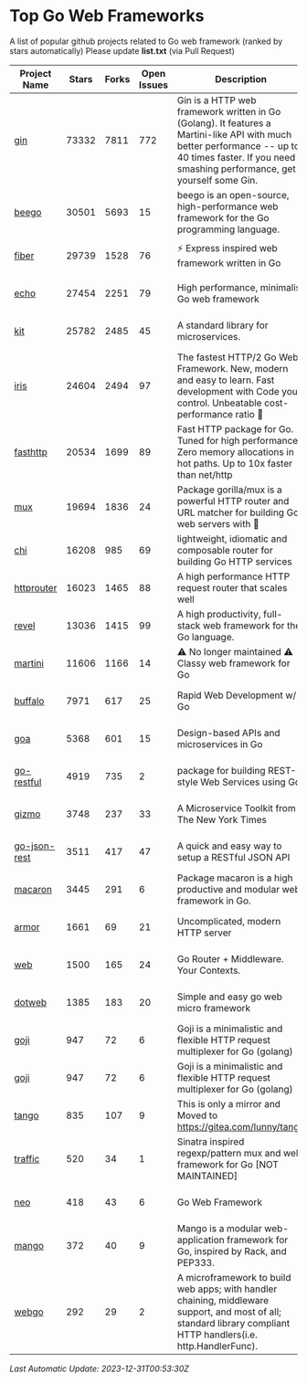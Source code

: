 # Top Go Web Frameworks
A list of popular github projects related to Go web framework (ranked by stars automatically)
Please update **list.txt** (via Pull Request)

| Project Name | Stars | Forks | Open Issues | Description | Last Commit |
| ------------ | ----- | ----- | ----------- | ----------- | ----------- |
| [gin](https://github.com/gin-gonic/gin) | 73332 | 7811 | 772 | Gin is a HTTP web framework written in Go (Golang). It features a Martini-like API with much better performance -- up to 40 times faster. If you need smashing performance, get yourself some Gin. | 2023-12-13 02:28:51 |
| [beego](https://github.com/beego/beego) | 30501 | 5693 | 15 | beego is an open-source, high-performance web framework for the Go programming language. | 2023-12-29 13:53:55 |
| [fiber](https://github.com/gofiber/fiber) | 29739 | 1528 | 76 | ⚡️ Express inspired web framework written in Go | 2023-12-23 07:31:58 |
| [echo](https://github.com/labstack/echo) | 27454 | 2251 | 79 | High performance, minimalist Go web framework | 2023-12-20 13:32:51 |
| [kit](https://github.com/go-kit/kit) | 25782 | 2485 | 45 | A standard library for microservices. | 2023-12-22 23:16:59 |
| [iris](https://github.com/kataras/iris) | 24604 | 2494 | 97 | The fastest HTTP/2 Go Web Framework. New, modern and easy to learn. Fast development with Code you control. Unbeatable cost-performance ratio :rocket: | 2023-12-30 11:55:05 |
| [fasthttp](https://github.com/valyala/fasthttp) | 20534 | 1699 | 89 | Fast HTTP package for Go. Tuned for high performance. Zero memory allocations in hot paths. Up to 10x faster than net/http | 2023-12-19 01:33:54 |
| [mux](https://github.com/gorilla/mux) | 19694 | 1836 | 24 | Package gorilla/mux is a powerful HTTP router and URL matcher for building Go web servers with 🦍 | 2023-12-07 04:58:53 |
| [chi](https://github.com/go-chi/chi) | 16208 | 985 | 69 | lightweight, idiomatic and composable router for building Go HTTP services | 2023-12-20 02:35:01 |
| [httprouter](https://github.com/julienschmidt/httprouter) | 16023 | 1465 | 88 | A high performance HTTP request router that scales well | 2022-06-03 15:51:59 |
| [revel](https://github.com/revel/revel) | 13036 | 1415 | 99 | A high productivity, full-stack web framework for the Go language. | 2022-04-12 20:53:30 |
| [martini](https://github.com/go-martini/martini) | 11606 | 1166 | 14 | ⚠️ No longer maintained ⚠️  Classy web framework for Go | 2017-01-21 21:58:54 |
| [buffalo](https://github.com/gobuffalo/buffalo) | 7971 | 617 | 25 | Rapid Web Development w/ Go | 2023-01-26 15:34:17 |
| [goa](https://github.com/goadesign/goa) | 5368 | 601 | 15 | Design-based APIs and microservices in Go | 2023-12-12 07:30:21 |
| [go-restful](https://github.com/emicklei/go-restful) | 4919 | 735 | 2 | package for building REST-style Web Services using Go | 2023-12-24 12:43:42 |
| [gizmo](https://github.com/nytimes/gizmo) | 3748 | 237 | 33 | A Microservice Toolkit from The New York Times | 2021-04-30 15:27:05 |
| [go-json-rest](https://github.com/ant0ine/go-json-rest) | 3511 | 417 | 47 | A quick and easy way to setup a RESTful JSON API | 2017-09-13 04:12:08 |
| [macaron](https://github.com/go-macaron/macaron) | 3445 | 291 | 6 | Package macaron is a high productive and modular web framework in Go. | 2023-12-25 03:59:28 |
| [armor](https://github.com/labstack/armor) | 1661 | 69 | 21 | Uncomplicated, modern HTTP server | 2019-08-03 18:10:09 |
| [web](https://github.com/gocraft/web) | 1500 | 165 | 24 | Go Router + Middleware. Your Contexts. | 2019-02-07 15:06:52 |
| [dotweb](https://github.com/devfeel/dotweb) | 1385 | 183 | 20 | Simple and easy go web micro framework | 2023-12-13 02:13:17 |
| [goji](https://github.com/goji/goji) | 947 | 72 | 6 | Goji is a minimalistic and flexible HTTP request multiplexer for Go (golang) | 2019-01-26 23:58:29 |
| [goji](https://github.com/goji/goji) | 947 | 72 | 6 | Goji is a minimalistic and flexible HTTP request multiplexer for Go (golang) | 2019-01-26 23:58:29 |
| [tango](https://github.com/lunny/tango) | 835 | 107 | 9 | This is only a mirror and Moved to https://gitea.com/lunny/tango | 2019-05-17 03:31:10 |
| [traffic](https://github.com/gravityblast/traffic) | 520 | 34 | 1 | Sinatra inspired regexp/pattern mux and web framework for Go [NOT MAINTAINED] | 2015-11-26 21:31:07 |
| [neo](https://github.com/ivpusic/neo) | 418 | 43 | 6 | Go Web Framework | 2017-08-14 23:54:31 |
| [mango](https://github.com/paulbellamy/mango) | 372 | 40 | 9 | Mango is a modular web-application framework for Go, inspired by Rack, and PEP333. | 2017-10-17 08:18:43 |
| [webgo](https://github.com/bnkamalesh/webgo) | 292 | 29 | 2 | A microframework to build web apps; with handler chaining, middleware support, and most of all; standard library compliant HTTP handlers(i.e. http.HandlerFunc). | 2023-03-08 16:03:21 |

*Last Automatic Update: 2023-12-31T00:53:30Z*